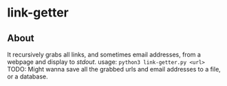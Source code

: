 # link-getter


## About

It recursively grabs all links, and sometimes email addresses, from a webpage and display to *stdout*.
usage: `python3 link-getter.py <url>`
TODO:  Might wanna save all the grabbed urls and email addresses to a file, or a database.
